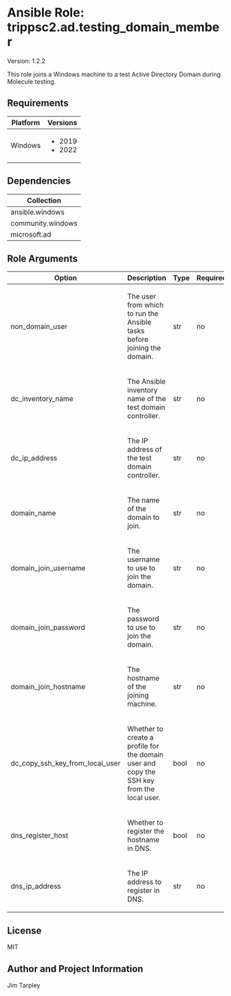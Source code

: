 <!-- BEGIN_ANSIBLE_DOCS -->

# Ansible Role: trippsc2.ad.testing_domain_member
Version: 1.2.2

This role joins a Windows machine to a test Active Directory Domain during Molecule testing.

## Requirements

| Platform | Versions |
| -------- | -------- |
| Windows | <ul><li>2019</li><li>2022</li></ul> |

## Dependencies

| Collection |
| ---------- |
| ansible.windows |
| community.windows |
| microsoft.ad |

## Role Arguments
|Option|Description|Type|Required|Choices|Default|
|---|---|---|---|---|---|
| non_domain_user | <p>The user from which to run the Ansible tasks before joining the domain.</p> | str | no |  | vagrant |
| dc_inventory_name | <p>The Ansible inventory name of the test domain controller.</p> | str | no |  | dc |
| dc_ip_address | <p>The IP address of the test domain controller.</p> | str | no |  | {{ hostvars[dc_inventory_name].ansible_host }} |
| domain_name | <p>The name of the domain to join.</p> | str | no |  | test.loc |
| domain_join_username | <p>The username to use to join the domain.</p> | str | no |  | vagrant@{{ domain_name }} |
| domain_join_password | <p>The password to use to join the domain.</p> | str | no |  | vagrant |
| domain_join_hostname | <p>The hostname of the joining machine.</p> | str | no |  | {{ inventory_hostname }} |
| dc_copy_ssh_key_from_local_user | <p>Whether to create a profile for the domain user and copy the SSH key from the local user.</p> | bool | no |  | true |
| dns_register_host | <p>Whether to register the hostname in DNS.</p> | bool | no |  | true |
| dns_ip_address | <p>The IP address to register in DNS.</p> | str | no |  | {{ ansible_host }} |


## License
MIT

## Author and Project Information
Jim Tarpley
<!-- END_ANSIBLE_DOCS -->
